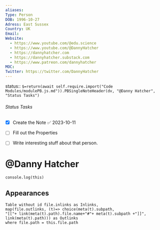 ```yaml
---
aliases: 
Type: Person
DOB: 1996-10-27
Adress: East Sussex
Country: UK
Email: 
Website:
  - https://www.youtube.com/@edu.science
  - https://www.youtube.com/@DannyHatcher
  - https://dannyhatcher.com
  - https://dannyhatcher.substack.com
  - https://www.patreon.com/dannyhatcher
MOC: 
Twitter: https://twitter.com/DannyHatcher
---
```


status::  `$=return(await self.require.import("Code Modules/modulePB.js.md")).PBSingleNoteHeader(dv, "@Danny Hatcher", "Status Tasks")`

###### Status Tasks
- [x] Create the Note ✅ 2023-10-11
- [ ] Fill out the Properties
- [ ] Write interesting stuff about that person.


# @Danny Hatcher

```dataviewjs
console.log(this)
```

## Appearances

```dataview
Table without id file.inlinks as Inlinks, 
map(file.outlinks, (t)=> choice(meta(t).subpath, 
"[["+ link(meta(t).path).file.name+"#"+ meta(t).subpath +"]]", 
link(meta(t).path))) as Outlinks
where file.path = this.file.path
```



